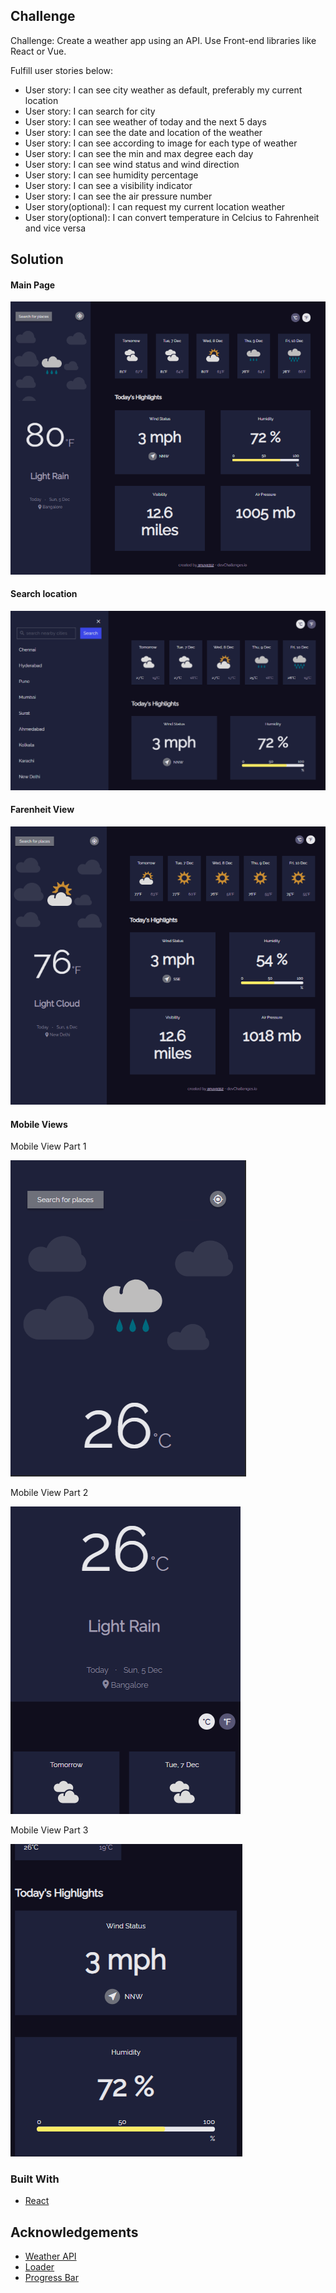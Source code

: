 
<!-- Challenge -->

## Challenge

Challenge: Create a weather app using an API. Use Front-end libraries like React or Vue.

Fulfill user stories below:

- User story: I can see city weather as default, preferably my current location
- User story: I can search for city
- User story: I can see weather of today and the next 5 days
- User story: I can see the date and location of the weather
- User story: I can see according to image for each type of weather
- User story: I can see the min and max degree each day
- User story: I can see wind status and wind direction
- User story: I can see humidity percentage
- User story: I can see a visibility indicator
- User story: I can see the air pressure number
- User story(optional): I can request my current location weather
- User story(optional): I can convert temperature in Celcius to Fahrenheit and vice versa

<!-- Solution -->

## Solution

#### Main Page

![main-page](public/assets/images/main-page.PNG)

#### Search location

![search-location](public/assets/images/search-location.PNG)

#### Farenheit View

![farenheit](public/assets/images/farenheit.PNG)

#### Mobile Views

Mobile View Part 1

![mobile-view-1](public/assets/images/mobile-view-1.PNG)

Mobile View Part 2

![mobile-view-2](public/assets/images/mobile-view-2.PNG)

Mobile View Part 3

![mobile-view-3](public/assets/images/mobile-view-3.PNG)

### Built With

- [React](https://reactjs.org/)


<!-- Acknowledgements -->

## Acknowledgements

- [Weather API](https://www.metaweather.com/api/)
- [Loader](https://loading.io/css/)
- [Progress Bar](https://jsfiddle.net/c0481hkp/9/)
